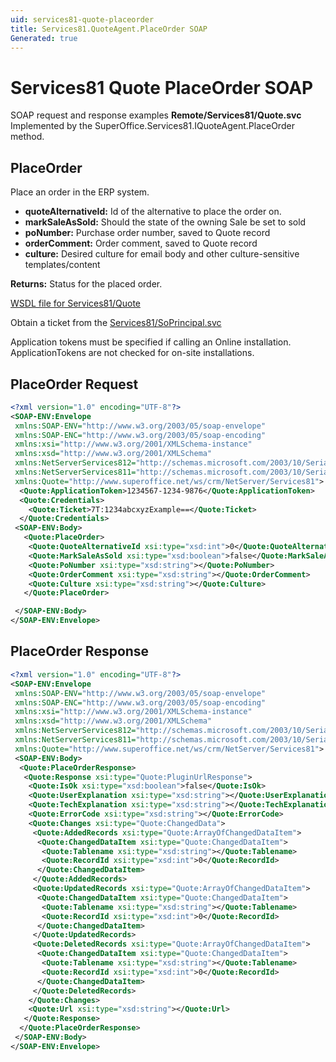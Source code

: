 ```yaml
---
uid: services81-quote-placeorder
title: Services81.QuoteAgent.PlaceOrder SOAP
Generated: true
---
```


# Services81 Quote PlaceOrder SOAP

SOAP request and response examples **Remote/Services81/Quote.svc**
Implemented by the <see cref="M:SuperOffice.Services81.IQuoteAgent.PlaceOrder">SuperOffice.Services81.IQuoteAgent.PlaceOrder</see> method.

## PlaceOrder

Place an order in the ERP system.

* **quoteAlternativeId:** Id of the alternative to place the order on.
* **markSaleAsSold:** Should the state of the owning Sale be set to sold
* **poNumber:** Purchase order number, saved to Quote record
* **orderComment:** Order comment, saved to Quote record
* **culture:** Desired culture for email body and other culture-sensitive templates/content

**Returns:** Status for the placed order.


[WSDL file for Services81/Quote](../Services81-Quote.md)

Obtain a ticket from the [Services81/SoPrincipal.svc](../SoPrincipal/SoPrincipal.md)

Application tokens must be specified if calling an Online installation. ApplicationTokens are not checked for on-site installations.

## PlaceOrder Request

```xml
<?xml version="1.0" encoding="UTF-8"?>
<SOAP-ENV:Envelope
 xmlns:SOAP-ENV="http://www.w3.org/2003/05/soap-envelope"
 xmlns:SOAP-ENC="http://www.w3.org/2003/05/soap-encoding"
 xmlns:xsi="http://www.w3.org/2001/XMLSchema-instance"
 xmlns:xsd="http://www.w3.org/2001/XMLSchema"
 xmlns:NetServerServices812="http://schemas.microsoft.com/2003/10/Serialization/Arrays"
 xmlns:NetServerServices811="http://schemas.microsoft.com/2003/10/Serialization/"
 xmlns:Quote="http://www.superoffice.net/ws/crm/NetServer/Services81">
  <Quote:ApplicationToken>1234567-1234-9876</Quote:ApplicationToken>
  <Quote:Credentials>
    <Quote:Ticket>7T:1234abcxyzExample==</Quote:Ticket>
  </Quote:Credentials>
 <SOAP-ENV:Body>
   <Quote:PlaceOrder>
    <Quote:QuoteAlternativeId xsi:type="xsd:int">0</Quote:QuoteAlternativeId>
    <Quote:MarkSaleAsSold xsi:type="xsd:boolean">false</Quote:MarkSaleAsSold>
    <Quote:PoNumber xsi:type="xsd:string"></Quote:PoNumber>
    <Quote:OrderComment xsi:type="xsd:string"></Quote:OrderComment>
    <Quote:Culture xsi:type="xsd:string"></Quote:Culture>
   </Quote:PlaceOrder>

 </SOAP-ENV:Body>
</SOAP-ENV:Envelope>

```


## PlaceOrder Response

```xml
<?xml version="1.0" encoding="UTF-8"?>
<SOAP-ENV:Envelope
 xmlns:SOAP-ENV="http://www.w3.org/2003/05/soap-envelope"
 xmlns:SOAP-ENC="http://www.w3.org/2003/05/soap-encoding"
 xmlns:xsi="http://www.w3.org/2001/XMLSchema-instance"
 xmlns:xsd="http://www.w3.org/2001/XMLSchema"
 xmlns:NetServerServices812="http://schemas.microsoft.com/2003/10/Serialization/Arrays"
 xmlns:NetServerServices811="http://schemas.microsoft.com/2003/10/Serialization/"
 xmlns:Quote="http://www.superoffice.net/ws/crm/NetServer/Services81">
 <SOAP-ENV:Body>
  <Quote:PlaceOrderResponse>
   <Quote:Response xsi:type="Quote:PluginUrlResponse">
    <Quote:IsOk xsi:type="xsd:boolean">false</Quote:IsOk>
    <Quote:UserExplanation xsi:type="xsd:string"></Quote:UserExplanation>
    <Quote:TechExplanation xsi:type="xsd:string"></Quote:TechExplanation>
    <Quote:ErrorCode xsi:type="xsd:string"></Quote:ErrorCode>
    <Quote:Changes xsi:type="Quote:ChangedData">
     <Quote:AddedRecords xsi:type="Quote:ArrayOfChangedDataItem">
      <Quote:ChangedDataItem xsi:type="Quote:ChangedDataItem">
       <Quote:Tablename xsi:type="xsd:string"></Quote:Tablename>
       <Quote:RecordId xsi:type="xsd:int">0</Quote:RecordId>
      </Quote:ChangedDataItem>
     </Quote:AddedRecords>
     <Quote:UpdatedRecords xsi:type="Quote:ArrayOfChangedDataItem">
      <Quote:ChangedDataItem xsi:type="Quote:ChangedDataItem">
       <Quote:Tablename xsi:type="xsd:string"></Quote:Tablename>
       <Quote:RecordId xsi:type="xsd:int">0</Quote:RecordId>
      </Quote:ChangedDataItem>
     </Quote:UpdatedRecords>
     <Quote:DeletedRecords xsi:type="Quote:ArrayOfChangedDataItem">
      <Quote:ChangedDataItem xsi:type="Quote:ChangedDataItem">
       <Quote:Tablename xsi:type="xsd:string"></Quote:Tablename>
       <Quote:RecordId xsi:type="xsd:int">0</Quote:RecordId>
      </Quote:ChangedDataItem>
     </Quote:DeletedRecords>
    </Quote:Changes>
    <Quote:Url xsi:type="xsd:string"></Quote:Url>
   </Quote:Response>
  </Quote:PlaceOrderResponse>
 </SOAP-ENV:Body>
</SOAP-ENV:Envelope>

```

